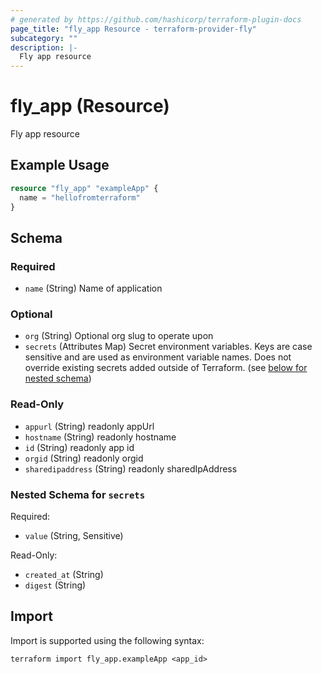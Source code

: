 ```yaml
---
# generated by https://github.com/hashicorp/terraform-plugin-docs
page_title: "fly_app Resource - terraform-provider-fly"
subcategory: ""
description: |-
  Fly app resource
---
```


# fly_app (Resource)

Fly app resource

## Example Usage

```terraform
resource "fly_app" "exampleApp" {
  name = "hellofromterraform"
}
```

<!-- schema generated by tfplugindocs -->
## Schema

### Required

- `name` (String) Name of application

### Optional

- `org` (String) Optional org slug to operate upon
- `secrets` (Attributes Map) Secret environment variables. Keys are case sensitive and are used as environment variable names. Does not override existing secrets added outside of Terraform. (see [below for nested schema](#nestedatt--secrets))

### Read-Only

- `appurl` (String) readonly appUrl
- `hostname` (String) readonly hostname
- `id` (String) readonly app id
- `orgid` (String) readonly orgid
- `sharedipaddress` (String) readonly sharedIpAddress

<a id="nestedatt--secrets"></a>
### Nested Schema for `secrets`

Required:

- `value` (String, Sensitive)

Read-Only:

- `created_at` (String)
- `digest` (String)

## Import

Import is supported using the following syntax:

```shell
terraform import fly_app.exampleApp <app_id>
```
